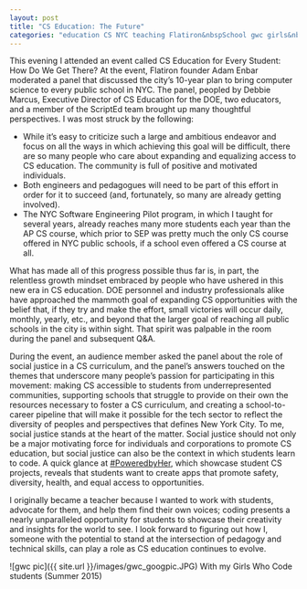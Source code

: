 ```yaml
---
layout: post
title: "CS Education: The Future"
categories: "education CS NYC teaching Flatiron&nbspSchool gwc girls&nbspwho&nbspcode"
---
```


This evening I attended an event called CS Education for Every Student: How Do We Get There? At the event, Flatiron founder Adam Enbar moderated a panel that discussed the city’s 10-year plan to bring computer science to every public school in NYC. The panel, peopled by Debbie Marcus, Executive Director of CS Education for the DOE, two educators, and a member of the ScriptEd team brought up many thoughtful perspectives. I was most struck by the following: 

* While it’s easy to criticize such a large and ambitious endeavor and focus on all the ways in which achieving this goal will be difficult, there are so many people who care about expanding and equalizing access to CS education. The community is full of positive and motivated individuals.
* Both engineers and pedagogues will need to be part of this effort in order for it to succeed (and, fortunately, so many are already getting involved).
* The NYC Software Engineering Pilot program, in which I taught for several years, already reaches many more students each year than the AP CS course, which prior to SEP was pretty much the only CS course offered in NYC public schools, if a school even offered a CS course at all.

What has made all of this progress possible thus far is, in part, the relentless growth mindset embraced by people who have ushered in this new era in CS education. DOE personnel and industry professionals alike have approached the mammoth goal of expanding CS opportunities with the belief that, if they try and make the effort, small victories will occur daily, monthly, yearly, etc., and beyond that the larger goal of reaching all public schools in the city is within sight. That spirit was palpable in the room during the panel and subsequent Q&A. 

During the event, an audience member asked the panel about the role of social justice in a CS curriculum, and the panel’s answers touched on the themes that underscore many people’s passion for participating in this movement: making CS accessible to students from underrepresented communities, supporting schools that struggle to provide on their own the resources necessary to foster a CS curriculum, and creating a school-to-career pipeline that will make it possible for the tech sector to reflect the diversity of peoples and perspectives that defines New York City. To me, social justice stands at the heart of the matter. Social justice should not only be a major motivating force for individuals and corporations to promote CS education, but social justice can also be the context in which students learn to code. A quick glance at [#PoweredbyHer](http://poweredbyher.com/), which showcase student CS projects, reveals that students want to create apps that promote safety, diversity, health, and equal access to opportunities.

I originally became a teacher because I wanted to work with students, advocate for them, and help them find their own voices; coding presents a nearly unparalleled opportunity for students to showcase their creativity and insights for the world to see. I look forward to figuring out how I, someone with the potential to stand at the intersection of pedagogy and technical skills, can play a role as CS education continues to evolve.

![gwc pic]({{ site.url }}/images/gwc_googpic.JPG)
With my Girls Who Code students (Summer 2015)




